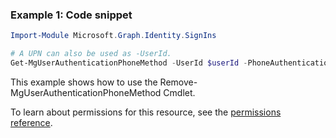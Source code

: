 ### Example 1: Code snippet

```powershellImport-Module Microsoft.Graph.Identity.SignIns

# A UPN can also be used as -UserId.
Get-MgUserAuthenticationPhoneMethod -UserId $userId -PhoneAuthenticationMethodId $phoneAuthenticationMethodId
```
This example shows how to use the Remove-MgUserAuthenticationPhoneMethod Cmdlet.
To learn about permissions for this resource, see the [permissions reference](/graph/permissions-reference).

